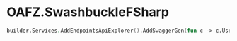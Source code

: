 # OAFZ.SwashbuckleFSharp

```fsharp
builder.Services.AddEndpointsApiExplorer().AddSwaggerGen(fun c -> c.UseFSharp())
```
